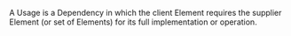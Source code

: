 A Usage is a Dependency in which the client Element requires the supplier Element (or set of Elements) for its full implementation or operation.